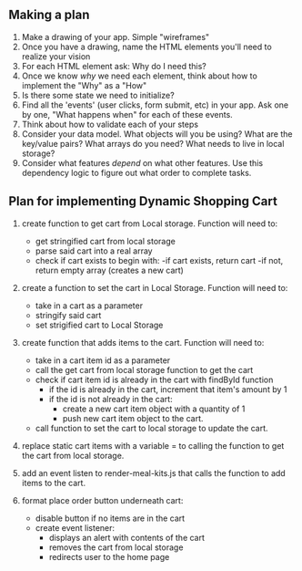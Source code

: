 ## Making a plan
1) Make a drawing of your app. Simple "wireframes"
2) Once you have a drawing, name the HTML elements you'll need to realize your vision
3) For each HTML element ask: Why do I need this?
4) Once we know _why_ we need each element, think about how to implement the "Why" as a "How"
5) Is there some state we need to initialize?
6) Find all the 'events' (user clicks, form submit, etc) in your app. Ask one by one, "What happens when" for each of these events.
7) Think about how to validate each of your steps
8) Consider your data model. What objects will you be using? What are the key/value pairs? What arrays do you need? What needs to live in local storage?
9) Consider what features _depend_ on what other features. Use this dependency logic to figure out what order to complete tasks.


## Plan for implementing Dynamic Shopping Cart
1) create function to get cart from Local storage. Function will need to:
    - get stringified cart from local storage
    - parse said cart into a real array
    - check if cart exists to begin with:
        -if cart exists, return cart
        -if not, return empty array (creates a new cart)

2) create a function to set the cart in Local Storage. Function will need to:
    - take in a cart as a parameter
    - stringify said cart
    - set strigified cart to Local Storage

3) create function that adds items to the cart. Function will need to:
    - take in a cart item id as a parameter
    - call the get cart from local storage function to get the cart
    - check if cart item id is already in the cart with findById function
        - if the id is already in the cart, increment that item's amount by 1
        - if the id is not already in the cart:
            - create a new cart item object with a quantity of 1
            - push new cart item object to the cart.
    - call function to set the cart to local storage to update the cart.

4) replace static cart items with a variable = to calling the function to get the cart from local storage.

5) add an event listen to render-meal-kits.js that calls the function to add items to the cart.

6) format place order button underneath cart:
    - disable button if no items are in the cart
    - create event listener:
        - displays an alert with contents of the cart
        - removes the cart from local storage
        - redirects user to the home page

